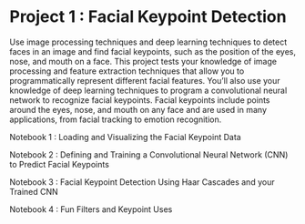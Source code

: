 # Project 1 : Facial Keypoint Detection
Use image processing techniques and deep learning techniques to detect faces in an image and find facial keypoints, such as the position of the eyes, nose, and mouth on a face. This project tests your knowledge of image processing and feature extraction techniques that allow you to programmatically represent different facial features. You’ll also use your knowledge of deep learning techniques to program a convolutional neural network to recognize facial keypoints. Facial keypoints include points around the eyes, nose, and mouth on any face and are used in many applications, from facial tracking to emotion recognition.


Notebook 1 : Loading and Visualizing the Facial Keypoint Data

Notebook 2 : Defining and Training a Convolutional Neural Network (CNN) to Predict Facial Keypoints

Notebook 3 : Facial Keypoint Detection Using Haar Cascades and your Trained CNN

Notebook 4 : Fun Filters and Keypoint Uses
